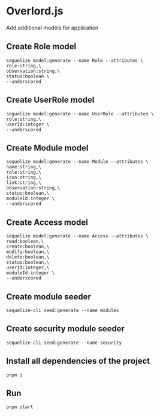 # Overlord.js
Add additional models for application

## Create Role model
```
sequelize model:generate --name Role --attributes \  
role:string,\
observation:string,\
status:boolean \
--underscored
```
## Create UserRole model
```
sequelize model:generate --name UserRole --attributes \
role:string,\
userId:integer \
--underscored
```
## Create Module model
```
sequelize model:generate --name Module --attributes \  
name:string,\
role:string,\
icon:string,\
link:string,\
observation:string,\
status:boolean,\
moduleId:integer \
--underscored   
```
## Create Access model
```
sequelize model:generate --name Access --attributes \
read:boolean,\
create:boolean,\
modify:boolean,\
delete:boolean,\
status:boolean,\
userId:integer,\
moduleId:integer \
--underscored
```
## Create module seeder
```
sequelize-cli seed:generate --name modules
```
## Create security module seeder
```
sequelize-cli seed:generate --name security
```
## Install all dependencies of the project
```
pnpm i
```
## Run
```
pnpm start
```

